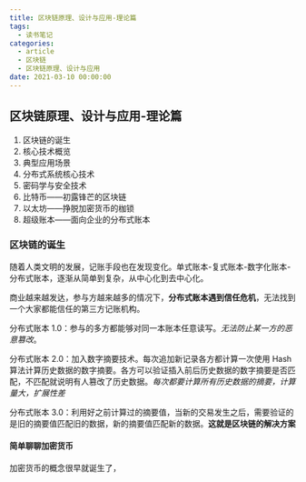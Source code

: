```yaml
---
title: 区块链原理、设计与应用-理论篇
tags:
  - 读书笔记
categories:
  - article
  - 区块链
  - 区块链原理、设计与应用
date: 2021-03-10 00:00:00
---
```


<style>
.center {
width: auto;
display: table;
margin - left: auto;
margin - right: auto;
}
// 图片居中
img {
position: relative;
left: 50%;
transform: translateX(-50%);
}
</style>

## 区块链原理、设计与应用-理论篇

1. 区块链的诞生
2. 核心技术概览
3. 典型应用场景
4. 分布式系统核心技术
5. 密码学与安全技术
6. 比特币——初露锋芒的区块链
7. 以太坊——挣脱加密货币的枷锁
8. 超级账本——面向企业的分布式账本

### 区块链的诞生

随着人类文明的发展，记账手段也在发现变化。单式账本-复式账本-数字化账本-分布式账本，逐渐从简单到复杂，从中心化到去中心化。

商业越来越发达，参与方越来越多的情况下，**分布式账本遇到信任危机**，无法找到一个大家都能信任的第三方记账机构。

分布式账本 1.0：参与的多方都能够对同一本账本任意读写。_无法防止某一方的恶意篡改_。

分布式账本 2.0：加入数字摘要技术。每次追加新记录各方都计算一次使用 Hash 算法计算历史数据的数字摘要。各方可以验证插入前后历史数据的数字摘要是否匹配，不匹配就说明有人篡改了历史数据。_每次都要计算所有历史数据的摘要，计算量大，扩展性差_

分布式账本 3.0：利用好之前计算过的摘要值，当新的交易发生之后，需要验证的是旧的摘要值匹配旧的数据，新的摘要值匹配新的数据。**这就是区块链的解决方案**

#### 简单聊聊加密货币

加密货币的概念很早就诞生了，
